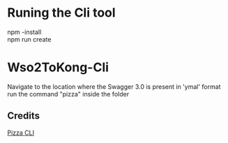 # Runing the Cli tool
npm -install<br>
npm run create<br>

#  Wso2ToKong-Cli 
Navigate to the location where the Swagger 3.0 is present in 'ymal' format <br>
run the command "pizza" inside the folder

## Credits

[Pizza CLI](https://github.com/tj/commander.js/blob/master/examples/pizza)
